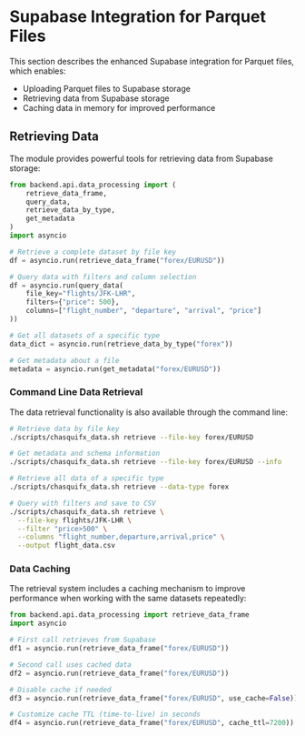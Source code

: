# Supabase Integration for Parquet Files

This section describes the enhanced Supabase integration for Parquet files, which enables:

- Uploading Parquet files to Supabase storage
- Retrieving data from Supabase storage
- Caching data in memory for improved performance

## Retrieving Data

The module provides powerful tools for retrieving data from Supabase storage:

```python
from backend.api.data_processing import (
    retrieve_data_frame,
    query_data,
    retrieve_data_by_type,
    get_metadata
)
import asyncio

# Retrieve a complete dataset by file key
df = asyncio.run(retrieve_data_frame("forex/EURUSD"))

# Query data with filters and column selection
df = asyncio.run(query_data(
    file_key="flights/JFK-LHR",
    filters={"price": 500},
    columns=["flight_number", "departure", "arrival", "price"]
))

# Get all datasets of a specific type
data_dict = asyncio.run(retrieve_data_by_type("forex"))

# Get metadata about a file
metadata = asyncio.run(get_metadata("forex/EURUSD"))
```

### Command Line Data Retrieval

The data retrieval functionality is also available through the command line:

```bash
# Retrieve data by file key
./scripts/chasquifx_data.sh retrieve --file-key forex/EURUSD

# Get metadata and schema information
./scripts/chasquifx_data.sh retrieve --file-key forex/EURUSD --info

# Retrieve all data of a specific type
./scripts/chasquifx_data.sh retrieve --data-type forex

# Query with filters and save to CSV
./scripts/chasquifx_data.sh retrieve \
  --file-key flights/JFK-LHR \
  --filter "price>500" \
  --columns "flight_number,departure,arrival,price" \
  --output flight_data.csv
```

### Data Caching

The retrieval system includes a caching mechanism to improve performance when working with the same datasets repeatedly:

```python
from backend.api.data_processing import retrieve_data_frame
import asyncio

# First call retrieves from Supabase
df1 = asyncio.run(retrieve_data_frame("forex/EURUSD"))

# Second call uses cached data
df2 = asyncio.run(retrieve_data_frame("forex/EURUSD"))

# Disable cache if needed
df3 = asyncio.run(retrieve_data_frame("forex/EURUSD", use_cache=False))

# Customize cache TTL (time-to-live) in seconds
df4 = asyncio.run(retrieve_data_frame("forex/EURUSD", cache_ttl=7200))  # 2 hours
```

